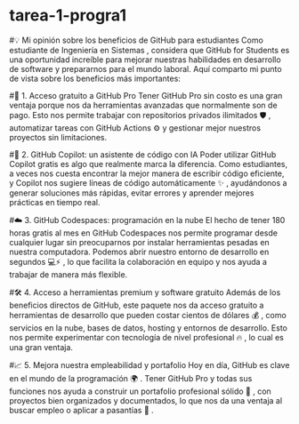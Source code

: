 # tarea-1-progra1

#💡 Mi opinión sobre los beneficios de GitHub para estudiantes
Como estudiante de Ingeniería en Sistemas , considera que GitHub for Students es una oportunidad increíble para mejorar nuestras habilidades en desarrollo de software y prepararnos para el mundo laboral. Aquí comparto mi punto de vista sobre los beneficios más importantes:

#🚀 1. Acceso gratuito a GitHub Pro
Tener GitHub Pro sin costo es una gran ventaja porque nos da herramientas avanzadas que normalmente son de pago. Esto nos permite trabajar con repositorios privados ilimitados 🛡️ , automatizar tareas con GitHub Actions ⚙️ y gestionar mejor nuestros proyectos sin limitaciones.

#🤖 2. GitHub Copilot: un asistente de código con IA
Poder utilizar GitHub Copilot gratis es algo que realmente marca la diferencia. Como estudiantes, a veces nos cuesta encontrar la mejor manera de escribir código eficiente, y Copilot nos sugiere líneas de código automáticamente ✨ , ayudándonos a generar soluciones más rápidas, evitar errores y aprender mejores prácticas en tiempo real.

#☁️ 3. GitHub Codespaces: programación en la nube
El hecho de tener 180 horas gratis al mes en GitHub Codespaces nos permite programar desde cualquier lugar sin preocuparnos por instalar herramientas pesadas en nuestra computadora. Podemos abrir nuestro entorno de desarrollo en segundos 💻⚡ , lo que facilita la colaboración en equipo y nos ayuda a trabajar de manera más flexible.

#🛠️ 4. Acceso a herramientas premium y software gratuito
Además de los beneficios directos de GitHub, este paquete nos da acceso gratuito a herramientas de desarrollo que pueden costar cientos de dólares 💰 , como servicios en la nube, bases de datos, hosting y entornos de desarrollo. Esto nos permite experimentar con tecnología de nivel profesional 🔥 , lo cual es una gran ventaja.

#📈 5. Mejora nuestra empleabilidad y portafolio
Hoy en día, GitHub es clave en el mundo de la programación 🌍 . Tener GitHub Pro y todas sus funciones nos ayuda a construir un portafolio profesional sólido 📂 , con proyectos bien organizados y documentados, lo que nos da una ventaja al buscar empleo o aplicar a pasantías 💼 .


